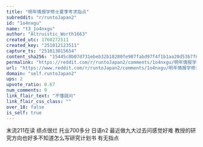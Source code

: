 ```yaml
---
title: "明年情报学修士夏季考求指点"
subreddit: "r/runtoJapan2"
id: "1o4nxgu"
name: "t3_1o4nxgu"
author: "Altruistic_Worth1663"
created_utc: 1760272511
created_key: "251012123511"
capture_ts: "251013015654"
content_sha256: "15445c8b07d731ebeb32b18280fe907fabd97f4f1b1aa20d53b7f6d83e019a68"
permalink: "https://reddit.com/r/runtoJapan2/comments/1o4nxgu/明年情报学修士夏季考求指点/"
url: "https://www.reddit.com/r/runtoJapan2/comments/1o4nxgu/明年情报学修士夏季考求指点/"
domain: "self.runtoJapan2"
ups: 2
upvote_ratio: 0.67
num_comments: 9
link_flair_text: "不懂就问"
link_flair_css_class: ""
over_18: false
is_self: true
---
```


末流211在读 绩点很烂 托业700多分 日语n2 最近做九大过去问感觉好难
教授的研究方向也好多不知道怎么写研究计划书 有无指点
